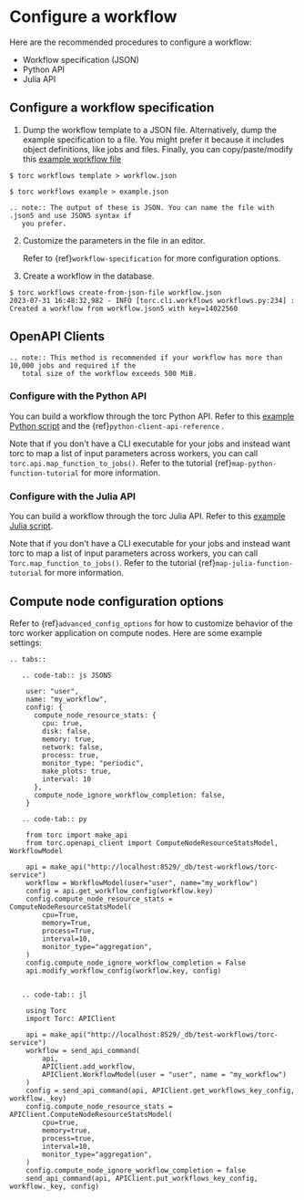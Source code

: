 # Configure a workflow

Here are the recommended procedures to configure a workflow:

- Workflow specification (JSON)
- Python API
- Julia API

## Configure a workflow specification

1. Dump the workflow template to a JSON file. Alternatively, dump the example specification to a
   file. You might prefer it because it includes object definitions, like jobs and files. Finally,
   you can copy/paste/modify this [example workflow file](https://github.com/NREL/torc/blob/main/examples/diamond_workflow.json5)

```console
$ torc workflows template > workflow.json
```

```console
$ torc workflows example > example.json
```

```{eval-rst}
.. note:: The output of these is JSON. You can name the file with .json5 and use JSON5 syntax if
   you prefer.
```

2. Customize the parameters in the file in an editor.

   Refer to {ref}`workflow-specification` for more configuration options.

3. Create a workflow in the database.

```console
$ torc workflows create-from-json-file workflow.json
2023-07-31 16:48:32,982 - INFO [torc.cli.workflows workflows.py:234] : Created a workflow from workflow.json5 with key=14022560
```

## OpenAPI Clients

```{eval-rst}
.. note:: This method is recommended if your workflow has more than 10,000 jobs and required if the
   total size of the workflow exceeds 500 MiB.

```

### Configure with the Python API

You can build a workflow through the torc Python API. Refer to this [example Python script](https://github.com/NREL/torc/blob/main/examples/diamond_workflow.py) and the
{ref}`python-client-api-reference` .

Note that if you don't have a CLI executable for your jobs and instead want torc to map a list of
input parameters across workers, you can call `torc.api.map_function_to_jobs()`. Refer to
the tutorial {ref}`map-python-function-tutorial` for more information.

### Configure with the Julia API

You can build a workflow through the torc Julia API. Refer to this [example Julia script](https://github.com/NREL/torc/blob/main/examples/diamond_workflow.jl).

Note that if you don't have a CLI executable for your jobs and instead want torc to map a list of
input parameters across workers, you can call `Torc.map_function_to_jobs()`. Refer to
the tutorial {ref}`map-julia-function-tutorial` for more information.

## Compute node configuration options

Refer to {ref}`advanced_config_options` for how to customize behavior of the torc worker
application on compute nodes. Here are some example settings:

```{eval-rst}
.. tabs::

   .. code-tab:: js JSON5

    user: "user",
    name: "my_workflow",
    config: {
      compute_node_resource_stats: {
        cpu: true,
        disk: false,
        memory: true,
        network: false,
        process: true,
        monitor_type: "periodic",
        make_plots: true,
        interval: 10
      },
      compute_node_ignore_workflow_completion: false,
    }

   .. code-tab:: py

    from torc import make_api
    from torc.openapi_client import ComputeNodeResourceStatsModel, WorkflowModel

    api = make_api("http://localhost:8529/_db/test-workflows/torc-service")
    workflow = WorkflowModel(user="user", name="my_workflow")
    config = api.get_workflow_config(workflow.key)
    config.compute_node_resource_stats = ComputeNodeResourceStatsModel(
        cpu=True,
        memory=True,
        process=True,
        interval=10,
        monitor_type="aggregation",
    )
    config.compute_node_ignore_workflow_completion = False
    api.modify_workflow_config(workflow.key, config)


   .. code-tab:: jl

    using Torc
    import Torc: APIClient

    api = make_api("http://localhost:8529/_db/test-workflows/torc-service")
    workflow = send_api_command(
        api,
        APIClient.add_workflow,
        APIClient.WorkflowModel(user = "user", name = "my_workflow")
    )
    config = send_api_command(api, APIClient.get_workflows_key_config, workflow._key)
    config.compute_node_resource_stats = APIClient.ComputeNodeResourceStatsModel(
        cpu=true,
        memory=true,
        process=true,
        interval=10,
        monitor_type="aggregation",
    )
    config.compute_node_ignore_workflow_completion = false
    send_api_command(api, APIClient.put_workflows_key_config, workflow._key, config)
```
